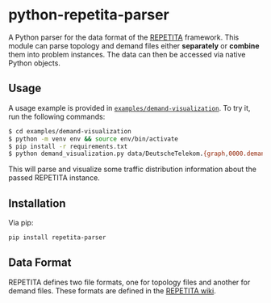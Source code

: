 # python-repetita-parser

A Python parser for the data format of the [REPETITA](https://github.com/svissicchio/Repetita) framework.
This module can parse topology and demand files either **separately** or **combine** them into problem instances.
The data can then be accessed via native Python objects.

## Usage
A usage example is provided in [`examples/demand-visualization`](./examples/demand-visualization/demand_visualization.py).
To try it, run the following commands:
```bash
$ cd examples/demand-visualization
$ python -m venv env && source env/bin/activate
$ pip install -r requirements.txt
$ python demand_visualization.py data/DeutscheTelekom.{graph,0000.demands}
```
This will parse and visualize some traffic distribution information about the passed REPETITA instance.


## Installation
Via pip:
```bash
pip install repetita-parser
```


## Data Format
REPETITA defines two file formats, one for topology files and another for demand files.
These formats are defined in the [REPETITA wiki](https://github.com/svissicchio/Repetita/wiki/Adding-Problem-Instances).
